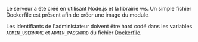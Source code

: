 Le serveur a été créé en utilisant Node.js et la librairie ws. Un simple fichier Dockerfile est présent afin de créer une image du module.


Les identifiants de l'administateur doivent être hard codé dans les variables `ADMIN_USERNAME` et `ADMIN_PASSWORD` du fichier [Dockerfile](Dockerfile).
